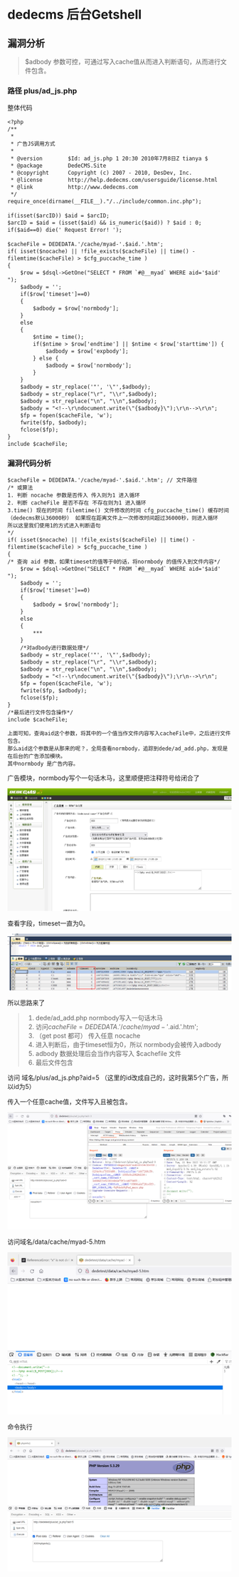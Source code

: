 # dedecms 后台Getshell

## 漏洞分析

> $adbody  参数可控，可通过写入cache值从而进入判断语句，从而进行文件包含。

### 路径 plus/ad_js.php

整体代码

```
<?php
/**
 *
 * 广告JS调用方式
 *
 * @version        $Id: ad_js.php 1 20:30 2010年7月8日Z tianya $
 * @package        DedeCMS.Site
 * @copyright      Copyright (c) 2007 - 2010, DesDev, Inc.
 * @license        http://help.dedecms.com/usersguide/license.html
 * @link           http://www.dedecms.com
 */
require_once(dirname(__FILE__)."/../include/common.inc.php");

if(isset($arcID)) $aid = $arcID;
$arcID = $aid = (isset($aid) && is_numeric($aid)) ? $aid : 0;
if($aid==0) die(' Request Error! ');

$cacheFile = DEDEDATA.'/cache/myad-'.$aid.'.htm';
if( isset($nocache) || !file_exists($cacheFile) || time() - filemtime($cacheFile) > $cfg_puccache_time )
{
    $row = $dsql->GetOne("SELECT * FROM `#@__myad` WHERE aid='$aid' ");
    $adbody = '';
    if($row['timeset']==0)
    {
        $adbody = $row['normbody'];
    }
    else
    {
        $ntime = time();
        if($ntime > $row['endtime'] || $ntime < $row['starttime']) {
            $adbody = $row['expbody'];
        } else {
            $adbody = $row['normbody'];
        }
    }
    $adbody = str_replace('"', '\"',$adbody);
    $adbody = str_replace("\r", "\\r",$adbody);
    $adbody = str_replace("\n", "\\n",$adbody);
    $adbody = "<!--\r\ndocument.write(\"{$adbody}\");\r\n-->\r\n";
    $fp = fopen($cacheFile, 'w');
    fwrite($fp, $adbody);
    fclose($fp);
}
include $cacheFile;
```

### 漏洞代码分析

```
$cacheFile = DEDEDATA.'/cache/myad-'.$aid.'.htm'; // 文件路径
/* 或算法
1. 判断 nocache 参数是否传入 传入则为1 进入循环  
2. 判断 cacheFile 是否不存在 不存在则为1 进入循环
3.time() 现在的时间 filemtime() 文件修改的时间 cfg_puccache_time() 缓存时间（dedecms默认36000秒） 如果现在距离文件上一次修改时间超过36000秒，则进入循环
所以这里我们使用1的方式进入判断语句
*/
if( isset($nocache) || !file_exists($cacheFile) || time() - filemtime($cacheFile) > $cfg_puccache_time )
{
/* 查询 aid 参数，如果timeset的值等于0的话，将normbody 的值传入到文件内容*/
    $row = $dsql->GetOne("SELECT * FROM `#@__myad` WHERE aid='$aid' ");
    $adbody = '';
    if($row['timeset']==0)
    {
        $adbody = $row['normbody'];
    }
    else
    {
		***
    }
    /*对adbody进行数据处理*/
    $adbody = str_replace('"', '\"',$adbody);
    $adbody = str_replace("\r", "\\r",$adbody);
    $adbody = str_replace("\n", "\\n",$adbody);
    $adbody = "<!--\r\ndocument.write(\"{$adbody}\");\r\n-->\r\n";
    $fp = fopen($cacheFile, 'w');
    fwrite($fp, $adbody);
    fclose($fp);
}
/*最后进行文件包含操作*/
include $cacheFile;
```

```
上面可知，查询aid这个参数，将其中的一个值当作文件内容写入cacheFile中，之后进行文件包含。
那么aid这个参数是从那来的呢？，全局查看normbody，追踪到dede/ad_add.php，发现是在后台的广告添加模块。
其中normbody 是广告内容。
```

广告模块，normbody写个一句话木马，这里顺便把注释符号给闭合了

![](广告模板处上传.png)

查看字段，timeset一直为0。

![](timeset=0.png)

所以思路来了

> 1. dede/ad_add.php normbody写入一句话木马
> 2. 访问$cacheFile = DEDEDATA.'/cache/myad-'.$aid.'.htm';
> 3. （get post 都可） 传入任意 nocache 
> 4. 进入判断后，由于timeset恒为0，所以 normbody会被传入adbody
> 5. adbody 数据处理后会当作内容写入 $cachefile 文件
> 6. 最后文件包含

访问   域名/plus/ad_js.php?aid=5   （这里的id改成自己的，这时我第5个广告，所以id为5）

传入一个任意cache值，文件写入且被包含。

![](传入cache值.png)

访问域名/data/cache/myad-5.htm

![](木马已被写入.png)

命令执行

![](命令执行.png)